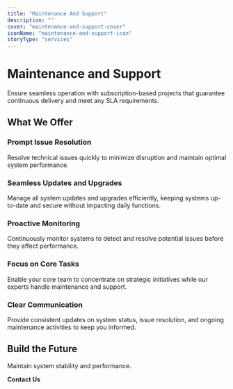 ```yaml
---
title: "Maintenance And Support"
description: ""
cover: "maintenance-and-support-cover"
iconName: "maintenance-and-support-icon"
storyType: "services"
---
```


# Maintenance and Support

Ensure seamless operation with subscription-based projects that guarantee continuous delivery and meet any SLA requirements.

## What We Offer

### Prompt Issue Resolution

Resolve technical issues quickly to minimize disruption and maintain optimal system performance.

### Seamless Updates and Upgrades

Manage all system updates and upgrades efficiently, keeping systems up-to-date and secure without impacting daily functions.

### Proactive Monitoring

Continuously monitor systems to detect and resolve potential issues before they affect performance.

### Focus on Core Tasks

Enable your core team to concentrate on strategic initiatives while our experts handle maintenance and support.

### Clear Communication

Provide consistent updates on system status, issue resolution, and ongoing maintenance activities to keep you informed.

## Build the Future

Maintain system stability and performance.

**Contact Us**
